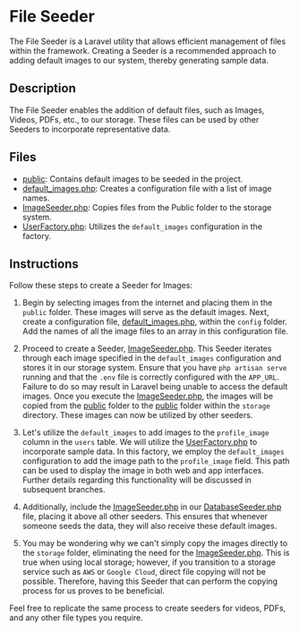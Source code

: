 # File Seeder

The File Seeder is a Laravel utility that allows efficient management of files within the framework. Creating a Seeder is a recommended approach to adding default images to our system, thereby generating sample data.

## Description

The File Seeder enables the addition of default files, such as Images, Videos, PDFs, etc., to our storage. These files can be used by other Seeders to incorporate representative data.

## Files

-   [public](public): Contains default images to be seeded in the project.
-   [default_images.php](config/default_images.php): Creates a configuration file with a list of image names.
-   [ImageSeeder.php](database/seeders/ImageSeeder.php): Copies files from the Public folder to the storage system.
-   [UserFactory.php](database/factories/UserFactory.php): Utilizes the `default_images` configuration in the factory.

## Instructions

Follow these steps to create a Seeder for Images:

1. Begin by selecting images from the internet and placing them in the `public` folder. These images will serve as the default images. Next, create a configuration file, [default_images.php](config/default_images.php), within the `config` folder. Add the names of all the image files to an array in this configuration file.

2. Proceed to create a Seeder, [ImageSeeder.php](database/seeders/ImageSeeder.php). This Seeder iterates through each image specified in the `default_images` configuration and stores it in our storage system. Ensure that you have `php artisan serve` running and that the `.env` file is correctly configured with the `APP_URL`. Failure to do so may result in Laravel being unable to access the default images. Once you execute the [ImageSeeder.php](database/seeders/ImageSeeder.php), the images will be copied from the [public](public) folder to the [public](storage/app/public/) folder within the `storage` directory. These images can now be utilized by other seeders.

3. Let's utilize the `default_images` to add images to the `profile_image` column in the `users` table. We will utilize the [UserFactory.php](database/factories/UserFactory.php) to incorporate sample data. In this factory, we employ the `default_images` configuration to add the image path to the `profile_image` field. This path can be used to display the image in both web and app interfaces. Further details regarding this functionality will be discussed in subsequent branches.

4. Additionally, include the [ImageSeeder.php](database/seeders/ImageSeeder.php) in our [DatabaseSeeder.php](database/seeders/DatabaseSeeder.php) file, placing it above all other seeders. This ensures that whenever someone seeds the data, they will also receive these default images.

5. You may be wondering why we can't simply copy the images directly to the `storage` folder, eliminating the need for the [ImageSeeder.php](database/seeders/ImageSeeder.php). This is true when using local storage; however, if you transition to a storage service such as `AWS` or `Google Cloud`, direct file copying will not be possible. Therefore, having this Seeder that can perform the copying process for us proves to be beneficial.

Feel free to replicate the same process to create seeders for videos, PDFs, and any other file types you require.
